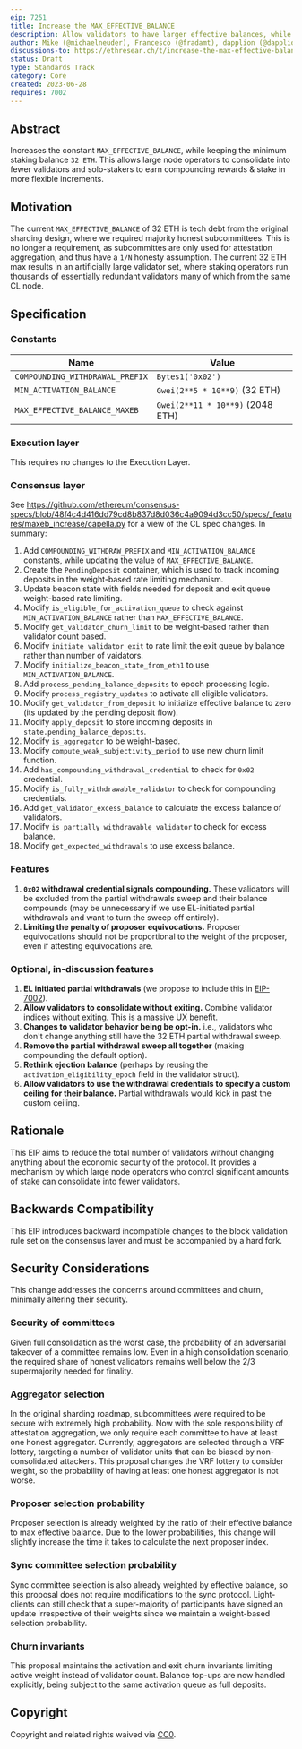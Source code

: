 ```yaml
---
eip: 7251
title: Increase the MAX_EFFECTIVE_BALANCE
description: Allow validators to have larger effective balances, while maintaining the 32 ETH lower bound.
author: Mike (@michaelneuder), Francesco (@fradamt), dapplion (@dapplion), Mikhail (@mkalinin), Aditya (@adiasg), Justin (@justindrake)
discussions-to: https://ethresear.ch/t/increase-the-max-effective-balance-a-modest-proposal/15801
status: Draft
type: Standards Track
category: Core
created: 2023-06-28
requires: 7002
---
```

## Abstract

Increases the constant `MAX_EFFECTIVE_BALANCE`, while keeping the minimum staking balance `32 ETH`. This allows large node operators to consolidate into fewer validators and solo-stakers to earn compounding rewards & stake in more flexible increments. 

## Motivation

The current `MAX_EFFECTIVE_BALANCE` of 32 ETH is tech debt from the original sharding design, where we required majority honest subcommittees. This is no longer a requirement, as subcommittes are only used for attestation aggregation, and thus have a `1/N` honesty assumption. The current 32 ETH max results in an artificially large validator set, where staking operators run thousands of essentially redundant validators many of which from the same CL node. 
## Specification

### Constants

| Name | Value |
| - | - |
| `COMPOUNDING_WITHDRAWAL_PREFIX` | `Bytes1('0x02')` |
| `MIN_ACTIVATION_BALANCE` | `Gwei(2**5 * 10**9)`  (32 ETH) |
| `MAX_EFFECTIVE_BALANCE_MAXEB` | `Gwei(2**11 * 10**9)` (2048 ETH) |

### Execution layer

This requires no changes to the Execution Layer.

### Consensus layer

See https://github.com/ethereum/consensus-specs/blob/48f4c4d416dd79cd8b837d8d036c4a9094d3cc50/specs/_features/maxeb_increase/capella.py
for a view of the CL spec changes. In summary:

1. Add `COMPOUNDING_WITHDRAW_PREFIX` and `MIN_ACTIVATION_BALANCE` constants, while updating the value of `MAX_EFFECTIVE_BALANCE`.
2. Create the `PendingDeposit` container, which is used to track incoming deposits in the weight-based rate limiting mechanism.
3. Update beacon state with fields needed for deposit and exit queue weight-based rate limiting.
4. Modify `is_eligible_for_activation_queue` to check against `MIN_ACTIVATION_BALANCE` rather than `MAX_EFFECTIVE_BALANCE`.
5. Modify `get_validator_churn_limit` to be weight-based rather than validator count based.
6. Modify `initiate_validator_exit` to rate limit the exit queue by balance rather than number of vaidators.
7. Modify `initialize_beacon_state_from_eth1` to use `MIN_ACTIVATION_BALANCE`.
8. Add `process_pending_balance_deposits` to epoch processing logic.
9. Modify `process_registry_updates` to activate all eligible validators.
10. Modify `get_validator_from_deposit` to initialize effective balance to zero (its updated by the pending deposit flow).
11. Modify `apply_deposit` to store incoming deposits in `state.pending_balance_deposits`. 
12. Modify `is_aggregator` to be weight-based.
13. Modify `compute_weak_subjectivity_period` to use new churn limit function.
14. Add `has_compounding_withdrawal_credential` to check for `0x02` credential.
15. Modify `is_fully_withdrawable_validator` to check for compounding credentials.
16. Add `get_validator_excess_balance` to calculate the excess balance of validators.
17. Modify `is_partially_withdrawable_validator` to check for excess balance.
18. Modify `get_expected_withdrawals` to use excess balance.

### Features

1. **`0x02` withdrawal credential signals compounding.** These validators will be excluded from the partial withdrawals sweep and their balance compounds (may be unnecessary if we use EL-initiated partial withdrawals and want to turn the sweep off entirely).
2. **Limiting the penalty of proposer equivocations.** Proposer equivocations should not be proportional to the weight of the proposer, even if attesting equivocations are.


### Optional, in-discussion features

1. **EL initiated partial withdrawals** (we propose to include this in [EIP-7002](https://ethereum-magicians.org/t/eip-7002-execution-layer-triggerable-exits/14195)).
2. **Allow validators to consolidate without exiting.** Combine validator indices without exiting. This is a massive UX benefit. 
2. **Changes to validator behavior being be opt-in.** i.e., validators who don't change anything still have the 32 ETH partial withdrawal sweep.
3. **Remove the partial withdrawal sweep all together** (making compounding the default option).
4. **Rethink ejection balance** (perhaps by reusing the `activation_eligibility_epoch` field in the validator struct). 
5. **Allow validators to use the withdrawal credentials to specify a custom ceiling for their balance.** Partial withdrawals would kick in past the custom ceiling.

## Rationale

This EIP aims to reduce the total number of validators without changing anything about the economic security of the protocol. It provides a mechanism by which large node operators who control significant amounts of stake can consolidate into fewer validators. 

## Backwards Compatibility

This EIP introduces backward incompatible changes to the block validation rule set on the consensus layer and must be accompanied by a hard fork.

## Security Considerations

This change addresses the concerns around committees and churn, minimally altering their security.

### Security of committees

Given full consolidation as the worst case, the probability of an adversarial takeover of a committee remains low. Even in a high consolidation scenario, the required share of honest validators remains well below the 2/3 supermajority needed for finality.

### Aggregator selection

In the original sharding roadmap, subcommittees were required to be secure with extremely high probability. Now with the sole responsibility of attestation aggregation, we only require each committee to have at least one honest aggregator. Currently, aggregators are selected through a VRF lottery, targeting a number of validator units that can be biased by non-consolidated attackers. This proposal changes the VRF lottery to consider weight, so the probability of having at least one honest aggregator is not worse.

### Proposer selection probability

Proposer selection is already weighted by the ratio of their effective balance to max effective balance. Due to the lower probabilities, this change will slightly increase the time it takes to calculate the next proposer index.

### Sync committee selection probability

Sync committee selection is also already weighted by effective balance, so this proposal does not require modifications to the sync protocol. Light-clients can still check that a super-majority of participants have signed an update irrespective of their weights since we maintain a weight-based selection probability.

### Churn invariants

This proposal maintains the activation and exit churn invariants limiting active weight instead of validator count. Balance top-ups are now handled explicitly, being subject to the same activation queue as full deposits.

## Copyright

Copyright and related rights waived via [CC0](../LICENSE.md).

